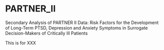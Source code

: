 # PARTNER_II
Secondary Analysis of PARTNER II Data: Risk Factors for the Development of Long-Term PTSD, Depression and Anxiety Symptoms in Surrogate Decision-Makers of Critically Ill Patients


This is for XXX
